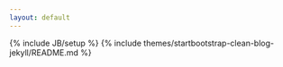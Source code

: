 ```yaml
---
layout: default
---
```

{% include JB/setup %}
{% include themes/startbootstrap-clean-blog-jekyll/README.md %}
